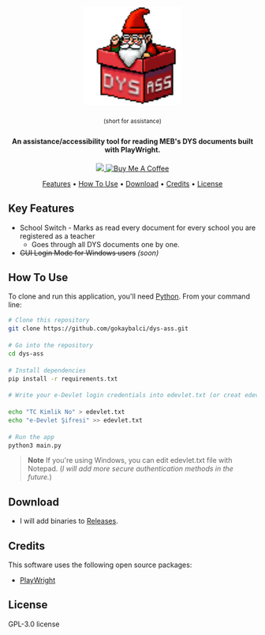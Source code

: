 
<h1 align="center">
  <br>
  <a href="https://github.com/gokaybalci/dys-ass"><img src="dys-ass.png" alt="DYS Ass" width="200"></a>
  </h1>
  <div align="center">
<sup>(short for assistance)</sup> 
</div>




<h4 align="center">An assistance/accessibility tool for reading MEB's DYS documents built with PlayWright.</h4>

<p align="center">
<a href="https://saythanks.io/to/gokaybalci">
<img src="https://img.shields.io/badge/SayThanks.io-%E2%98%BC-1EAEDB.svg">
<a href="https://www.buymeacoffee.com/gokay" target="_blank"><img src="https://cdn.buymeacoffee.com/buttons/default-orange.png" alt="Buy Me A Coffee" height="20" width="100"></a>
</p>

<p align="center">
  <a href="#key-features">Features</a> •
  <a href="#how-to-use">How To Use</a> •
  <a href="#download">Download</a> •
  <a href="#credits">Credits</a> •
  <a href="#license">License</a>
</p>


## Key Features

* School Switch - Marks as read every document for every school you are registered as a teacher
  - Goes through all DYS documents one by one.
* ~~GUI Login Mode for Windows users~~ *(soon)*


## How To Use

To clone and run this application, you'll need [Python](https://www.python.org/downloads/). From your command line:

```bash
# Clone this repository
git clone https://github.com/gokaybalci/dys-ass.git

# Go into the repository
cd dys-ass

# Install dependencies
pip install -r requirements.txt

# Write your e-Devlet login credentials into edevlet.txt (or creat edevlet.txt and then write them)

echo "TC Kimlik No" > edevlet.txt
echo "e-Devlet Şifresi" >> edevlet.txt

# Run the app
python3 main.py
```

> **Note**
> If you're using Windows, you can edit edevlet.txt file with Notepad. (*I will add more secure authentication methods in the future.*)


## Download

- I will add binaries to [Releases](https://github.com/gokaybalci/dys-ass/releases).


## Credits

This software uses the following open source packages:

- [PlayWright](https://playwright.dev/)


## License

GPL-3.0 license
